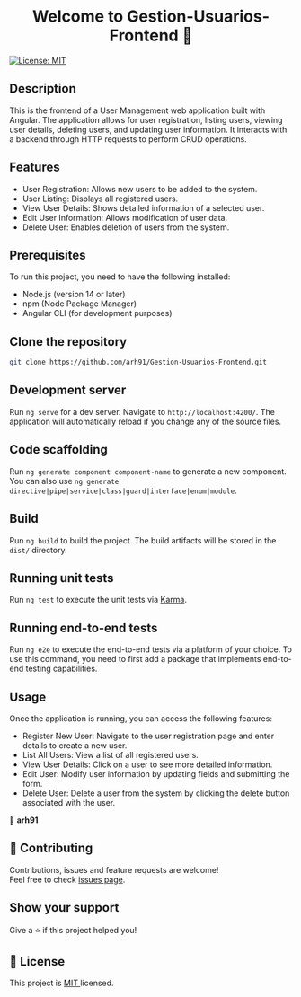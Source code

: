 <h1 align="center">Welcome to Gestion-Usuarios-Frontend 👋</h1>
<p>
  <a href="https://opensource.org/licenses/MIT" target="_blank">
    <img alt="License: MIT " src="https://img.shields.io/badge/License-MIT -yellow.svg" />
  </a>
</p>


## Description
This is the frontend of a User Management web application built with Angular. The application allows for user registration, listing users, viewing user details, deleting users, 
and updating user information. It interacts with a backend through HTTP requests to perform CRUD operations.


## Features

- User Registration: Allows new users to be added to the system.
- User Listing: Displays all registered users.
- View User Details: Shows detailed information of a selected user.
- Edit User Information: Allows modification of user data.
- Delete User: Enables deletion of users from the system.


## Prerequisites

To run this project, you need to have the following installed:

- Node.js (version 14 or later)
- npm (Node Package Manager)
- Angular CLI (for development purposes)


## Clone the repository

```sh
git clone https://github.com/arh91/Gestion-Usuarios-Frontend.git
```

## Development server

Run `ng serve` for a dev server. Navigate to `http://localhost:4200/`. The application will automatically reload if you change any of the source files.

## Code scaffolding

Run `ng generate component component-name` to generate a new component. You can also use `ng generate directive|pipe|service|class|guard|interface|enum|module`.

## Build

Run `ng build` to build the project. The build artifacts will be stored in the `dist/` directory.

## Running unit tests

Run `ng test` to execute the unit tests via [Karma](https://karma-runner.github.io).

## Running end-to-end tests

Run `ng e2e` to execute the end-to-end tests via a platform of your choice. To use this command, you need to first add a package that implements end-to-end testing capabilities.

## Usage
Once the application is running, you can access the following features:

- Register New User: Navigate to the user registration page and enter details to create a new user.
- List All Users: View a list of all registered users.
- View User Details: Click on a user to see more detailed information.
- Edit User: Modify user information by updating fields and submitting the form.
- Delete User: Delete a user from the system by clicking the delete button associated with the user.


👤 **arh91**


## 🤝 Contributing

Contributions, issues and feature requests are welcome!<br />
Feel free to check [issues page](https://github.com/arh91/Gestion-Usuarios-Backend/issues). 


## Show your support

Give a ⭐️ if this project helped you!


## 📝 License

This project is [MIT ](https://opensource.org/licenses/MIT) licensed.
